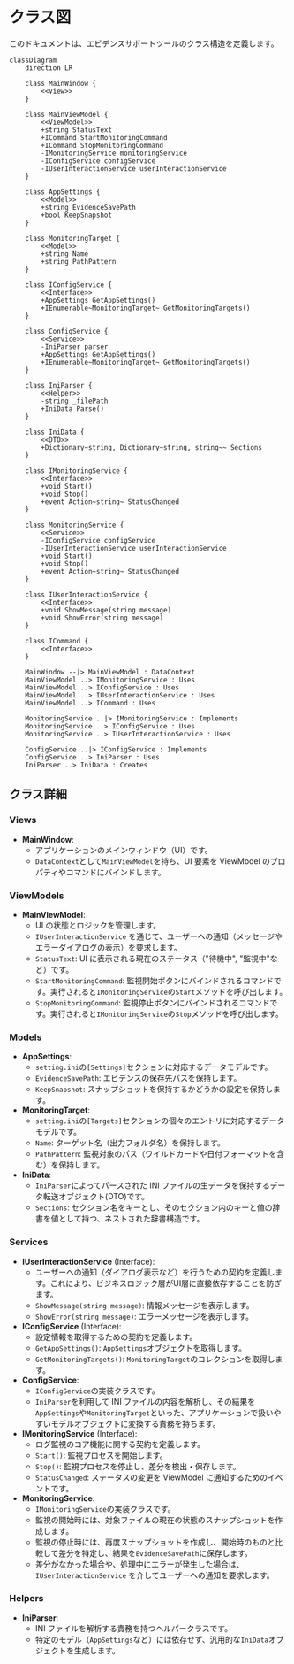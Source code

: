 # クラス図

このドキュメントは、エビデンスサポートツールのクラス構造を定義します。

```mermaid
classDiagram
    direction LR

    class MainWindow {
        <<View>>
    }

    class MainViewModel {
        <<ViewModel>>
        +string StatusText
        +ICommand StartMonitoringCommand
        +ICommand StopMonitoringCommand
        -IMonitoringService monitoringService
        -IConfigService configService
        -IUserInteractionService userInteractionService
    }

    class AppSettings {
        <<Model>>
        +string EvidenceSavePath
        +bool KeepSnapshot
    }

    class MonitoringTarget {
        <<Model>>
        +string Name
        +string PathPattern
    }

    class IConfigService {
        <<Interface>>
        +AppSettings GetAppSettings()
        +IEnumerable~MonitoringTarget~ GetMonitoringTargets()
    }

    class ConfigService {
        <<Service>>
        -IniParser parser
        +AppSettings GetAppSettings()
        +IEnumerable~MonitoringTarget~ GetMonitoringTargets()
    }

    class IniParser {
        <<Helper>>
        -string _filePath
        +IniData Parse()
    }

    class IniData {
        <<DTO>>
        +Dictionary~string, Dictionary~string, string~~ Sections
    }

    class IMonitoringService {
        <<Interface>>
        +void Start()
        +void Stop()
        +event Action~string~ StatusChanged
    }

    class MonitoringService {
        <<Service>>
        -IConfigService configService
        -IUserInteractionService userInteractionService
        +void Start()
        +void Stop()
        +event Action~string~ StatusChanged
    }

    class IUserInteractionService {
        <<Interface>>
        +void ShowMessage(string message)
        +void ShowError(string message)
    }

    class ICommand {
        <<Interface>>
    }

    MainWindow --|> MainViewModel : DataContext
    MainViewModel ..> IMonitoringService : Uses
    MainViewModel ..> IConfigService : Uses
    MainViewModel ..> IUserInteractionService : Uses
    MainViewModel ..> ICommand : Uses

    MonitoringService ..|> IMonitoringService : Implements
    MonitoringService ..> IConfigService : Uses
    MonitoringService ..> IUserInteractionService : Uses

    ConfigService ..|> IConfigService : Implements
    ConfigService ..> IniParser : Uses
    IniParser ..> IniData : Creates

```

## クラス詳細

### Views

- **MainWindow**:
  - アプリケーションのメインウィンドウ（UI）です。
  - `DataContext`として`MainViewModel`を持ち、UI 要素を ViewModel のプロパティやコマンドにバインドします。

### ViewModels

- **MainViewModel**:
  - UI の状態とロジックを管理します。
  - `IUserInteractionService` を通じて、ユーザーへの通知（メッセージやエラーダイアログの表示）を要求します。
  - `StatusText`: UI に表示される現在のステータス（"待機中", "監視中"など）です。
  - `StartMonitoringCommand`: 監視開始ボタンにバインドされるコマンドです。実行されると`IMonitoringService`の`Start`メソッドを呼び出します。
  - `StopMonitoringCommand`: 監視停止ボタンにバインドされるコマンドです。実行されると`IMonitoringService`の`Stop`メソッドを呼び出します。

### Models

- **AppSettings**:
  - `setting.ini`の`[Settings]`セクションに対応するデータモデルです。
  - `EvidenceSavePath`: エビデンスの保存先パスを保持します。
  - `KeepSnapshot`: スナップショットを保持するかどうかの設定を保持します。
- **MonitoringTarget**:
  - `setting.ini`の`[Targets]`セクションの個々のエントリに対応するデータモデルです。
  - `Name`: ターゲット名（出力フォルダ名）を保持します。
  - `PathPattern`: 監視対象のパス（ワイルドカードや日付フォーマットを含む）を保持します。
- **IniData**:
  - `IniParser`によってパースされた INI ファイルの生データを保持するデータ転送オブジェクト(DTO)です。
  - `Sections`: セクション名をキーとし、そのセクション内のキーと値の辞書を値として持つ、ネストされた辞書構造です。

### Services

- **IUserInteractionService** (Interface):
  - ユーザーへの通知（ダイアログ表示など）を行うための契約を定義します。これにより、ビジネスロジック層がUI層に直接依存することを防ぎます。
  - `ShowMessage(string message)`: 情報メッセージを表示します。
  - `ShowError(string message)`: エラーメッセージを表示します。
- **IConfigService** (Interface):
  - 設定情報を取得するための契約を定義します。
  - `GetAppSettings()`: `AppSettings`オブジェクトを取得します。
  - `GetMonitoringTargets()`: `MonitoringTarget`のコレクションを取得します。
- **ConfigService**:
  - `IConfigService`の実装クラスです。
  - `IniParser`を利用して INI ファイルの内容を解析し、その結果を`AppSettings`や`MonitoringTarget`といった、アプリケーションで扱いやすいモデルオブジェクトに変換する責務を持ちます。
- **IMonitoringService** (Interface):
  - ログ監視のコア機能に関する契約を定義します。
  - `Start()`: 監視プロセスを開始します。
  - `Stop()`: 監視プロセスを停止し、差分を検出・保存します。
  - `StatusChanged`: ステータスの変更を ViewModel に通知するためのイベントです。
- **MonitoringService**:
  - `IMonitoringService`の実装クラスです。
  - 監視の開始時には、対象ファイルの現在の状態のスナップショットを作成します。
  - 監視の停止時には、再度スナップショットを作成し、開始時のものと比較して差分を特定し、結果を`EvidenceSavePath`に保存します。
  - 差分がなかった場合や、処理中にエラーが発生した場合は、`IUserInteractionService` を介してユーザーへの通知を要求します。

### Helpers

- **IniParser**:
  - INI ファイルを解析する責務を持つヘルパークラスです。
  - 特定のモデル（`AppSettings`など）には依存せず、汎用的な`IniData`オブジェクトを生成します。
